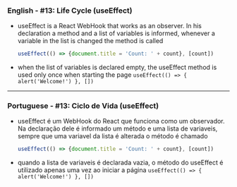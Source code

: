 ### English - #13: Life Cycle (useEffect)
- useEffect is a React WebHook that works as an observer. In his declaration a method and a list of variables is informed, whenever a variable in the list is changed the method is called
    ```js
    useEffect(() => {document.title = 'Count: ' + count}, [count])
    ```
- when the list of variables is declared empty, the useEffect method is used only once when starting the page
    `useEffect(() => { alert('Welcome!') }, [])`

***

### Portuguese - #13: Ciclo de Vida (useEffect)
- useEffect é um WebHook do React que funciona como um observador. Na declaração dele é informado um método e uma lista de variaveis, sempre que uma variavel da lista é alterada o método é chamado
    ```js
    useEffect(() => {document.title = 'Count: ' + count}, [count])
    ```
- quando a lista de variaveis é declarada vazia, o método do useEffect é utilizado apenas uma vez ao iniciar a página
    `useEffect(() => { alert('Welcome!') }, [])`
